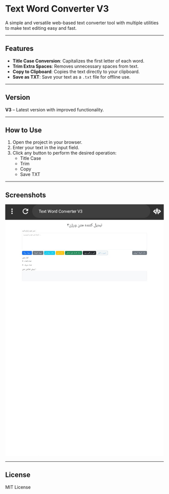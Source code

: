 # Text Word Converter V3

A simple and versatile web-based text converter tool with multiple utilities to make text editing easy and fast.

---

## Features

- **Title Case Conversion**: Capitalizes the first letter of each word.
- **Trim Extra Spaces**: Removes unnecessary spaces from text.
- **Copy to Clipboard**: Copies the text directly to your clipboard.
- **Save as TXT**: Save your text as a `.txt` file for offline use.

---

## Version

**V3** – Latest version with improved functionality.

---

## How to Use

1. Open the project in your browser.
2. Enter your text in the input field.
3. Click any button to perform the desired operation:
   - Title Case
   - Trim
   - Copy
   - Save TXT

---

## Screenshots

![Features](screenshot.png)

---

## License

MIT License
